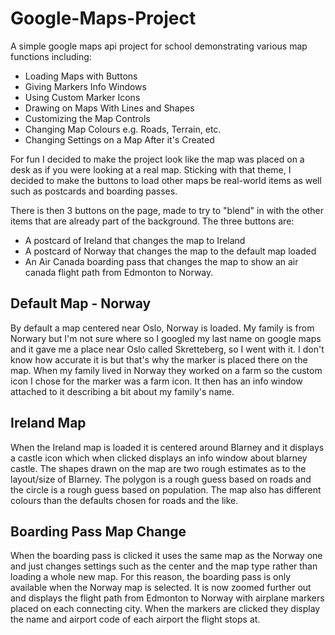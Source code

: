 # Google-Maps-Project
A simple google maps api project for school demonstrating various map functions including:
<ul>
  <li>Loading Maps with Buttons</li>
  <li>Giving Markers Info Windows</li>
  <li>Using Custom Marker Icons</li>
  <li>Drawing on Maps With Lines and Shapes</li>
  <li>Customizing the Map Controls</li>
  <li>Changing Map Colours e.g. Roads, Terrain, etc.</li>
  <li>Changing Settings on a Map After it's Created</li>
</ul>
For fun I decided to make the project look like the map was placed on a desk as if you were looking at a real map. Sticking with that theme, I decided to make the buttons to load other maps be real-world items as well such as postcards and boarding passes.

There is then 3 buttons on the page, made to try to "blend" in with the other items that are already part of the background. The three buttons are:
<ul>
  <li>A postcard of Ireland that changes the map to Ireland</li>
  <li>A postcard of Norway that changes the map to the default map loaded</li>
  <li>An Air Canada boarding pass that changes the map to show an air canada flight path from Edmonton to Norway.</li>
</ul>

<h2>Default Map - Norway</h2>
By default a map centered near Oslo, Norway is loaded. My family is from Norwary but I'm not sure where so I googled my last name on google maps and it gave me a place near Oslo called Skretteberg, so I went with it. I don't know how accurate it is but that's why the marker is placed there on the map. When my family lived in Norway they worked on a farm so the custom icon I chose for the marker was a farm icon. It then has an info window attached to it describing a bit about my family's name. 

<h2>Ireland Map</h2>
When the Ireland map is loaded it is centered around Blarney and it displays a castle icon which when clicked displays an info window about blarney castle. The shapes drawn on the map are two rough estimates as to the layout/size of Blarney. The polygon is a rough guess based on roads and the circle is a rough guess based on population. The map also has different colours than the defaults chosen for roads and the like.
<h2>Boarding Pass Map Change</h2>
When the boarding pass is clicked it uses the same map as the Norway one and just changes settings such as the center and the map type rather than loading a whole new map. For this reason, the boarding pass is only available when the Norway map is selected. It is now zoomed further out and displays the flight path from Edmonton to Norway with airplane markers placed on each connecting city. When the markers are clicked they display the name and airport code of each airport the flight stops at.
